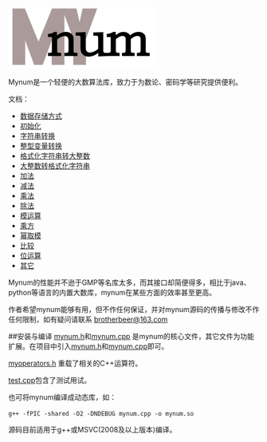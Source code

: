 ![logo](https://github.com/brotherbeer/mydocument/blob/master/mynum/mynum-logo.png?raw=true)

Mynum是一个轻便的大数算法库，致力于为数论、密码学等研究提供便利。

文档：

 * [数据存储方式](https://github.com/brotherbeer/mydocument/blob/master/mynum/Storage-ch.md)
 * [初始化](https://github.com/brotherbeer/mydocument/blob/master/mynum/Initialization-ch.md)
 * [字符串转换](https://github.com/brotherbeer/mydocument/blob/master/mynum/String-conversion-cn.md)
 * [整型变量转换](https://github.com/brotherbeer/mydocument/blob/master/mynum/To-basic-integer-cn.md)
 * [格式化字符串转大整数](https://github.com/brotherbeer/mydocument/blob/master/mynum/Formatted-input-ch.md)
 * [大整数转格式化字符串](https://github.com/brotherbeer/mydocument/blob/master/mynum/Formatted-output-ch.md)
 * [加法](https://github.com/brotherbeer/mydocument/blob/master/mynum/Addition-cn.md)
 * [减法](https://github.com/brotherbeer/mydocument/blob/master/mynum/Subtraction-cn.md)
 * [乘法](https://github.com/brotherbeer/mydocument/blob/master/mynum/Multiplication-cn.md)
 * [除法](https://github.com/brotherbeer/mydocument/blob/master/mynum/Division-cn.md)
 * [模运算](https://github.com/brotherbeer/mydocument/blob/master/mynum/Modulo-operation-cn.md)
 * [乘方](https://github.com/brotherbeer/mydocument/blob/master/mynum/Exponentiation-cn.md)
 * [幂取模](https://github.com/brotherbeer/mydocument/blob/master/mynum/Modular-exponentiation-cn.md)
 * [比较](https://github.com/brotherbeer/mydocument/blob/master/mynum/Comparison-cn.md)
 * [位运算](https://github.com/brotherbeer/mydocument/blob/master/mynum/Bitwise-operation-cn.md)
 * [其它](https://github.com/brotherbeer/mydocument/blob/master/mynum/Other-utils-cn.md)

Mynum的性能并不逊于GMP等名库太多，而其接口却简便得多，相比于java、python等语言的内置大数库，mynum在某些方面的效率甚至更高。

作者希望mynum能够有用，但不作任何保证，并对mynum源码的传播与修改不作任何限制，如有疑问请联系 <brotherbeer@163.com>

[mynumheaderfile]: https://github.com/brotherbeer/mynum/blob/master/mynum.h
[mynumcppfile]: https://github.com/brotherbeer/mynum/blob/master/mynum.cpp
[myoperatorheaderfile]: https://github.com/brotherbeer/mynum/blob/master/operators.h
[testcppfile]: https://github.com/brotherbeer/mynum/blob/master/test.cpp

##安装与编译
[mynum.h][mynumheaderfile]和[mynum.cpp][mynumcppfile] 是mynum的核心文件，其它文件为功能扩展。在项目中引入[mynum.h][mynumheaderfile]和[mynum.cpp][mynumcppfile]即可。

[myoperators.h][myoperatorheaderfile] 重载了相关的C++运算符。

[test.cpp][testcppfile]包含了测试用试。

也可将mynum编译成动态库，如：

`g++ -fPIC -shared -O2 -DNDEBUG mynum.cpp -o mynum.so`

源码目前适用于g++或MSVC(2008及以上版本)编译。

